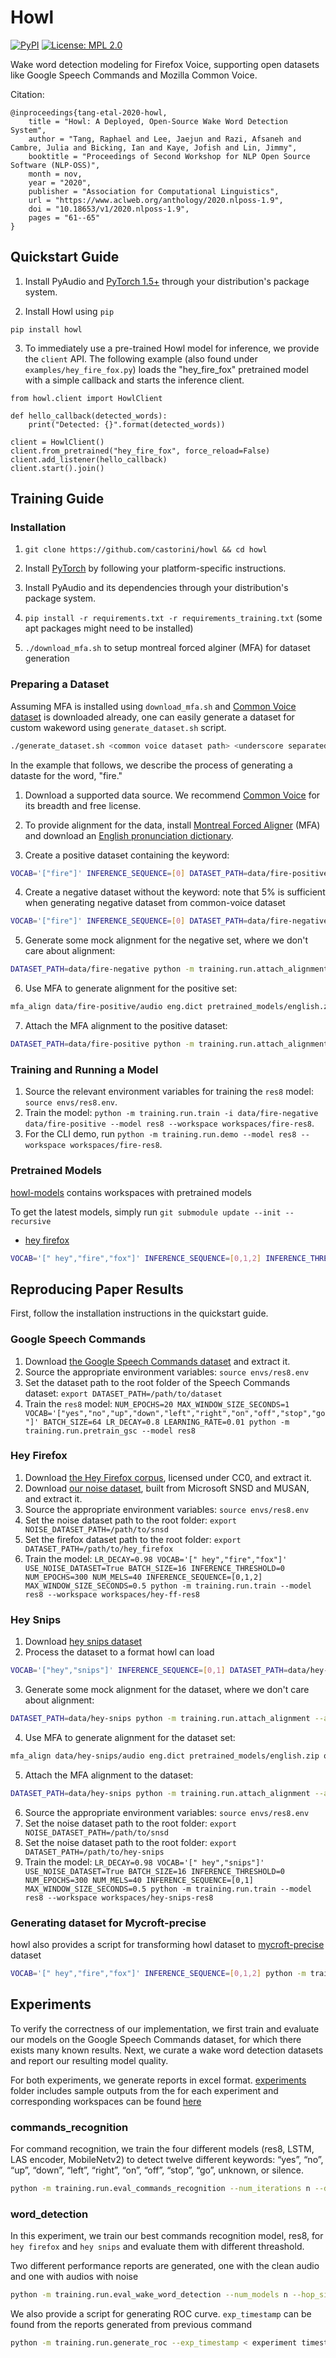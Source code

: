 # Howl

[![PyPI](https://img.shields.io/pypi/v/howl?color=brightgreen)](https://pypi.org/project/howl/)
[![License: MPL 2.0](https://img.shields.io/badge/License-MPL%202.0-brightgreen.svg)](https://opensource.org/licenses/MPL-2.0)

Wake word detection modeling for Firefox Voice, supporting open datasets like Google Speech Commands and Mozilla Common Voice.

Citation:

```
@inproceedings{tang-etal-2020-howl,
    title = "Howl: A Deployed, Open-Source Wake Word Detection System",
    author = "Tang, Raphael and Lee, Jaejun and Razi, Afsaneh and Cambre, Julia and Bicking, Ian and Kaye, Jofish and Lin, Jimmy",
    booktitle = "Proceedings of Second Workshop for NLP Open Source Software (NLP-OSS)",
    month = nov,
    year = "2020",
    publisher = "Association for Computational Linguistics",
    url = "https://www.aclweb.org/anthology/2020.nlposs-1.9",
    doi = "10.18653/v1/2020.nlposs-1.9",
    pages = "61--65"
}
```

## Quickstart Guide

1. Install PyAudio and [PyTorch 1.5+](https://pytorch.org) through your distribution's package system.

2. Install Howl using `pip`

```
pip install howl
```

3. To immediately use a pre-trained Howl model for inference, we provide the `client` API. The following example (also found under `examples/hey_fire_fox.py`) loads the "hey_fire_fox" pretrained model with a simple callback and starts the inference client.

```
from howl.client import HowlClient

def hello_callback(detected_words):
    print("Detected: {}".format(detected_words))

client = HowlClient()
client.from_pretrained("hey_fire_fox", force_reload=False)
client.add_listener(hello_callback)
client.start().join()
```

## Training Guide

### Installation

1. `git clone https://github.com/castorini/howl && cd howl`

2. Install [PyTorch](https://pytorch.org) by following your platform-specific instructions.

3. Install PyAudio and its dependencies through your distribution's package system.

4. `pip install -r requirements.txt -r requirements_training.txt` (some apt packages might need to be installed)

5. `./download_mfa.sh` to setup montreal forced alginer (MFA) for dataset generation

### Preparing a Dataset

Assuming MFA is installed using `download_mfa.sh` and [Common Voice dataset](https://commonvoice.mozilla.org/) is downloaded already, one can easily generate a dataset for custom wakeword using `generate_dataset.sh` script.
```bash
./generate_dataset.sh <common voice dataset path> <underscore separated wakeword (e.g. hey_fire_fox)> <inference sequence (e.g. [0,1,2])>
```

In the example that follows, we describe the process of generating a dataste for the word, "fire."

1. Download a supported data source. We recommend [Common Voice](https://commonvoice.mozilla.org/) for its breadth and free license.

2. To provide alignment for the data, install [Montreal Forced Aligner](https://montreal-forced-aligner.readthedocs.io/en/stable/installation.html) (MFA)
and download an [English pronunciation dictionary](http://svn.code.sf.net/p/cmusphinx/code/trunk/cmudict/cmudict-0.7b).

3. Create a positive dataset containing the keyword:
```bash
VOCAB='["fire"]' INFERENCE_SEQUENCE=[0] DATASET_PATH=data/fire-positive python -m training.run.create_raw_dataset -i ~/path/to/common-voice --positive-pct 100 --negative-pct 0
```

4. Create a negative dataset without the keyword:
note that 5% is sufficient when generating negative dataset from common-voice dataset
```bash
VOCAB='["fire"]' INFERENCE_SEQUENCE=[0] DATASET_PATH=data/fire-negative python -m training.run.create_raw_dataset -i ~/path/to/common-voice --positive-pct 0 --negative-pct 5 
```

5. Generate some mock alignment for the negative set, where we don't care about alignment:

```bash
DATASET_PATH=data/fire-negative python -m training.run.attach_alignment --align-type stub
```

6. Use MFA to generate alignment for the positive set:

```bash
mfa_align data/fire-positive/audio eng.dict pretrained_models/english.zip output-folder
```

7. Attach the MFA alignment to the positive dataset:

```bash
DATASET_PATH=data/fire-positive python -m training.run.attach_alignment --align-type mfa -i output-folder
```

### Training and Running a Model

1. Source the relevant environment variables for training the `res8` model: `source envs/res8.env`.
2. Train the model: `python -m training.run.train -i data/fire-negative data/fire-positive --model res8 --workspace workspaces/fire-res8`.
3. For the CLI demo, run `python -m training.run.demo --model res8 --workspace workspaces/fire-res8`.

### Pretrained Models

[howl-models](https://github.com/castorini/howl-models) contains workspaces with pretrained models

To get the latest models, simply run `git submodule update --init --recursive`

- [hey firefox](https://github.com/castorini/howl-models/tree/master/howl/hey-fire-fox)

```bash
VOCAB='[" hey","fire","fox"]' INFERENCE_SEQUENCE=[0,1,2] INFERENCE_THRESHOLD=0 NUM_MELS=40 MAX_WINDOW_SIZE_SECONDS=0.5 python -m training.run.demo --model res8 --workspace howl-models/howl/hey-fire-fox
```

## Reproducing Paper Results

First, follow the installation instructions in the quickstart guide.

### Google Speech Commands

1. Download [the Google Speech Commands dataset](https://ai.googleblog.com/2017/08/launching-speech-commands-dataset.html) and extract it.
2. Source the appropriate environment variables: `source envs/res8.env`
3. Set the dataset path to the root folder of the Speech Commands dataset: `export DATASET_PATH=/path/to/dataset`
4. Train the `res8` model: `NUM_EPOCHS=20 MAX_WINDOW_SIZE_SECONDS=1 VOCAB='["yes","no","up","down","left","right","on","off","stop","go"]' BATCH_SIZE=64 LR_DECAY=0.8 LEARNING_RATE=0.01 python -m training.run.pretrain_gsc --model res8`

### Hey Firefox

1. Download [the Hey Firefox corpus](https://nlp.nyc3.digitaloceanspaces.com/hey-ff-data.zip), licensed under CC0, and extract it.
2. Download [our noise dataset](https://nlp.nyc3.digitaloceanspaces.com/hey-ff-noise.zip), built from Microsoft SNSD and MUSAN, and extract it.
3. Source the appropriate environment variables: `source envs/res8.env`
4. Set the noise dataset path to the root folder: `export NOISE_DATASET_PATH=/path/to/snsd`
5. Set the firefox dataset path to the root folder: `export DATASET_PATH=/path/to/hey_firefox`
6. Train the model: `LR_DECAY=0.98 VOCAB='[" hey","fire","fox"]' USE_NOISE_DATASET=True BATCH_SIZE=16 INFERENCE_THRESHOLD=0 NUM_EPOCHS=300 NUM_MELS=40 INFERENCE_SEQUENCE=[0,1,2] MAX_WINDOW_SIZE_SECONDS=0.5 python -m training.run.train --model res8 --workspace workspaces/hey-ff-res8`

### Hey Snips

1. Download [hey snips dataset](https://github.com/sonos/keyword-spotting-research-datasets)
2. Process the dataset to a format howl can load

```bash
VOCAB='["hey","snips"]' INFERENCE_SEQUENCE=[0,1] DATASET_PATH=data/hey-snips python -m training.run.create_raw_dataset --dataset-type 'hey-snips' -i ~/path/to/hey_snips_dataset
```

3. Generate some mock alignment for the dataset, where we don't care about alignment:

```bash
DATASET_PATH=data/hey-snips python -m training.run.attach_alignment --align-type stub
```

4. Use MFA to generate alignment for the dataset set:

```bash
mfa_align data/hey-snips/audio eng.dict pretrained_models/english.zip output-folder
```

5. Attach the MFA alignment to the dataset:

```bash
DATASET_PATH=data/hey-snips python -m training.run.attach_alignment --align-type mfa -i output-folder
```

6. Source the appropriate environment variables: `source envs/res8.env`
7. Set the noise dataset path to the root folder: `export NOISE_DATASET_PATH=/path/to/snsd`
8. Set the noise dataset path to the root folder: `export DATASET_PATH=/path/to/hey-snips`
9. Train the model: `LR_DECAY=0.98 VOCAB='[" hey","snips"]' USE_NOISE_DATASET=True BATCH_SIZE=16 INFERENCE_THRESHOLD=0 NUM_EPOCHS=300 NUM_MELS=40 INFERENCE_SEQUENCE=[0,1] MAX_WINDOW_SIZE_SECONDS=0.5 python -m training.run.train --model res8 --workspace workspaces/hey-snips-res8`

### Generating dataset for Mycroft-precise

howl also provides a script for transforming howl dataset to [mycroft-precise](https://github.com/MycroftAI/mycroft-precise) dataset
```bash
VOCAB='[" hey","fire","fox"]' INFERENCE_SEQUENCE=[0,1,2] python -m training.run.generate_precise_dataset --dataset-path /path/to/howl_dataset
```

## Experiments

To verify the correctness of our implementation, we first train and evaluate our models on the Google Speech Commands dataset, for which there exists many known results. Next, we curate a wake word detection datasets and report our resulting model quality.

For both experiments, we generate reports in excel format. [experiments](https://github.com/castorini/howl/tree/master/experiments) folder includes sample outputs from the for each experiment and corresponding workspaces can be found [here](https://github.com/castorini/howl-models/tree/master/howl/experiments)

### commands_recognition

For command recognition, we train the four different models (res8, LSTM, LAS encoder, MobileNetv2) to detect twelve different keywords: “yes”, “no”, “up”, “down”, “left”, “right”, “on”, “off”, “stop”, “go”, unknown, or silence.

```bash
python -m training.run.eval_commands_recognition --num_iterations n --dataset_path < path_to_gsc_datasets >
```

### word_detection

In this experiment, we train our best commands recognition model, res8, for `hey firefox` and `hey snips` and evaluate them with different threashold.

Two different performance reports are generated, one with the clean audio and one with audios with noise

```bash
python -m training.run.eval_wake_word_detection --num_models n --hop_size < number between 0 and 1 > --exp_type < hey_firefox | hey_snips > --dataset_path "x" --noiseset_path "y"
```

We also provide a script for generating ROC curve. `exp_timestamp` can be found from the reports generated from previous command

```bash
python -m training.run.generate_roc --exp_timestamp < experiment timestamp > --exp_type < hey_firefox | hey_snips >
```
